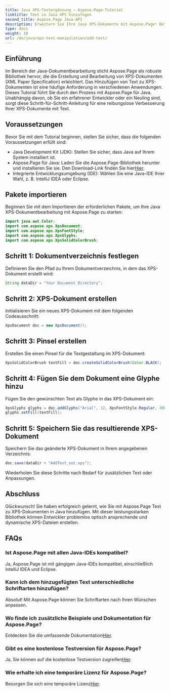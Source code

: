 ```yaml
---
title: Java XPS-Textergänzung – Aspose.Page-Tutorial
linktitle: Text in Java XPS hinzufügen
second_title: Aspose.Page Java-API
description: Erweitern Sie Ihre Java XPS-Dokumente mit Aspose.Page! Befolgen Sie unsere Schritt-für-Schritt-Anleitung, um mühelos Text hinzuzufügen. Verbessern Sie noch heute Ihre Fähigkeiten im Umgang mit Dokumenten.
type: docs
weight: 10
url: /de/java/xps-text-manipulation/add-text/
---
```

## Einführung
Im Bereich der Java-Dokumentbearbeitung sticht Aspose.Page als robuste Bibliothek hervor, die die Erstellung und Bearbeitung von XPS-Dokumenten (XML Paper Specification) erleichtert. Das Hinzufügen von Text zu XPS-Dokumenten ist eine häufige Anforderung in verschiedenen Anwendungen. Dieses Tutorial führt Sie durch den Prozess mit Aspose.Page für Java. Unabhängig davon, ob Sie ein erfahrener Entwickler oder ein Neuling sind, sorgt diese Schritt-für-Schritt-Anleitung für eine reibungslose Verbesserung Ihrer XPS-Dokumente mit Text.
## Voraussetzungen
Bevor Sie mit dem Tutorial beginnen, stellen Sie sicher, dass die folgenden Voraussetzungen erfüllt sind:
- Java Development Kit (JDK): Stellen Sie sicher, dass Java auf Ihrem System installiert ist.
-  Aspose.Page für Java: Laden Sie die Aspose.Page-Bibliothek herunter und installieren Sie sie. Den Download-Link finden Sie hier[Hier](https://releases.aspose.com/page/java/).
- Integrierte Entwicklungsumgebung (IDE): Wählen Sie eine Java-IDE Ihrer Wahl, z. B. IntelliJ IDEA oder Eclipse.
## Pakete importieren
Beginnen Sie mit dem Importieren der erforderlichen Pakete, um Ihre Java XPS-Dokumentbearbeitung mit Aspose.Page zu starten:
```java
import java.awt.Color;
import com.aspose.xps.XpsDocument;
import com.aspose.xps.XpsFontStyle;
import com.aspose.xps.XpsGlyphs;
import com.aspose.xps.XpsSolidColorBrush;
```
## Schritt 1: Dokumentverzeichnis festlegen
Definieren Sie den Pfad zu Ihrem Dokumentverzeichnis, in dem das XPS-Dokument erstellt wird:
```java
String dataDir = "Your Document Directory";
```
## Schritt 2: XPS-Dokument erstellen
Initialisieren Sie ein neues XPS-Dokument mit dem folgenden Codeausschnitt:
```java
XpsDocument doc = new XpsDocument();
```
## Schritt 3: Pinsel erstellen
Erstellen Sie einen Pinsel für die Textgestaltung im XPS-Dokument:
```java
XpsSolidColorBrush textFill = doc.createSolidColorBrush(Color.BLACK);
```
## Schritt 4: Fügen Sie dem Dokument eine Glyphe hinzu
Fügen Sie den gewünschten Text als Glyphe in das XPS-Dokument ein:
```java
XpsGlyphs glyphs = doc.addGlyphs("Arial", 12, XpsFontStyle.Regular, 300f, 450f, "Hello World!");
glyphs.setFill(textFill);
```
## Schritt 5: Speichern Sie das resultierende XPS-Dokument
Speichern Sie das geänderte XPS-Dokument in Ihrem angegebenen Verzeichnis:
```java
doc.save(dataDir + "AddText_out.xps");
```
Wiederholen Sie diese Schritte nach Bedarf für zusätzlichen Text oder Anpassungen.
## Abschluss
Glückwunsch! Sie haben erfolgreich gelernt, wie Sie mit Aspose.Page Text zu XPS-Dokumenten in Java hinzufügen. Mit dieser leistungsstarken Bibliothek können Entwickler problemlos optisch ansprechende und dynamische XPS-Dateien erstellen.
## FAQs
### Ist Aspose.Page mit allen Java-IDEs kompatibel?
Ja, Aspose.Page ist mit gängigen Java-IDEs kompatibel, einschließlich IntelliJ IDEA und Eclipse.
### Kann ich dem hinzugefügten Text unterschiedliche Schriftarten hinzufügen?
Absolut! Mit Aspose.Page können Sie Schriftarten nach Ihren Wünschen anpassen.
### Wo finde ich zusätzliche Beispiele und Dokumentation für Aspose.Page?
 Entdecken Sie die umfassende Dokumentation[Hier](https://reference.aspose.com/page/java/).
### Gibt es eine kostenlose Testversion für Aspose.Page?
 Ja, Sie können auf die kostenlose Testversion zugreifen[Hier](https://releases.aspose.com/).
### Wie erhalte ich eine temporäre Lizenz für Aspose.Page?
 Besorgen Sie sich eine temporäre Lizenz[Hier](https://purchase.aspose.com/temporary-license/).
